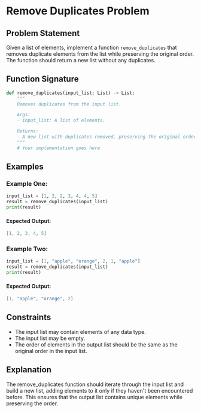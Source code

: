 # Remove Duplicates Problem

## Problem Statement

Given a list of elements, implement a function `remove_duplicates` that removes duplicate elements from the list while preserving the original order. The function should return a new list without any duplicates.

## Function Signature

```python
def remove_duplicates(input_list: List) -> List:
    """
    Removes duplicates from the input list.

    Args:
    - input_list: A list of elements.

    Returns:
    - A new list with duplicates removed, preserving the original order.
    """
    # Your implementation goes here
```

## Examples
### Example One:
```python
input_list = [1, 2, 2, 3, 4, 4, 5]
result = remove_duplicates(input_list)
print(result)
```
#### Expected Output:
```csharp
[1, 2, 3, 4, 5]
```
### Example Two:
```python
input_list = [1, "apple", "orange", 2, 1, "apple"]
result = remove_duplicates(input_list)
print(result)
```
#### Expected Output:
```csharp 
[1, "apple", "orange", 2]
```
## Constraints
- The input list may contain elements of any data type.
- The input list may be empty.
- The order of elements in the output list should be the same as the original order in the input list.

## Explanation
The remove_duplicates function should iterate through the input list and build a new list, adding elements to it only if they haven't been encountered before. This ensures that the output list contains unique elements while preserving the order.
